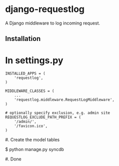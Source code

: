 django-requestlog
=================

A Django middleware to log incoming request.

Installation
------------
# In settings.py

    INSTALLED_APPS = (
        'requestlog',
    )

    MIDDLEWARE_CLASSES = (
        ...
        'requestlog.middleware.RequestLogMiddleware',
    )

    # optionally specify exclusion, e.g. admin site
    REQUESTLOG_EXCLUDE_PATH_PREFIX = (
        '/admin/',
        '/favicon.ico',
    )

#. Create the model tables

   $ python manage.py syncdb

#. Done


